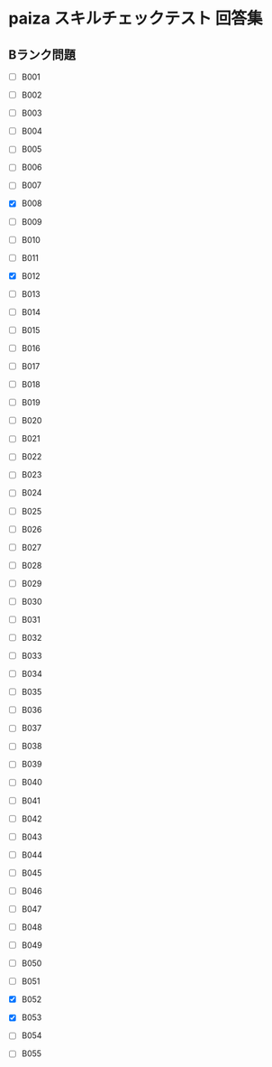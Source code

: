# paiza スキルチェックテスト 回答集

## Bランク問題
- [ ] B001
- [ ] B002
- [ ] B003
- [ ] B004
- [ ] B005
- [ ] B006
- [ ] B007
- [x] B008
- [ ] B009
- [ ] B010
- [ ] B011
- [x] B012
- [ ] B013
- [ ] B014
- [ ] B015
- [ ] B016
- [ ] B017
- [ ] B018
- [ ] B019
- [ ] B020
- [ ] B021
- [ ] B022
- [ ] B023
- [ ] B024
- [ ] B025
- [ ] B026
- [ ] B027
- [ ] B028
- [ ] B029
- [ ] B030
- [ ] B031
- [ ] B032
- [ ] B033
- [ ] B034
- [ ] B035
- [ ] B036
- [ ] B037
- [ ] B038
- [ ] B039
- [ ] B040
- [ ] B041
- [ ] B042
- [ ] B043
- [ ] B044
- [ ] B045
- [ ] B046
- [ ] B047
- [ ] B048
- [ ] B049
- [ ] B050
- [ ] B051
- [x] B052
- [x] B053
- [ ] B054
- [ ] B055
 